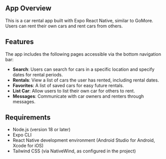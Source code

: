 ## App Overview

This is a car rental app built with Expo React Native, similar to GoMore. Users can rent their own cars and rent cars from others.

## Features

The app includes the following pages accessible via the bottom navigation bar:

- **Search**: Users can search for cars in a specific location and specify dates for rental periods.
- **Rentals**: View a list of cars the user has rented, including rental dates.
- **Favorites**: A list of saved cars for easy future rentals.
- **List Car**: Allow users to list their own car for others to rent.
- **Messages**: Communicate with car owners and renters through messages.

## Requirements

- Node.js (version 18 or later)
- Expo CLI
- React Native development environment (Android Studio for Android, Xcode for iOS)
- Tailwind CSS (via NativeWind, as configured in the project)